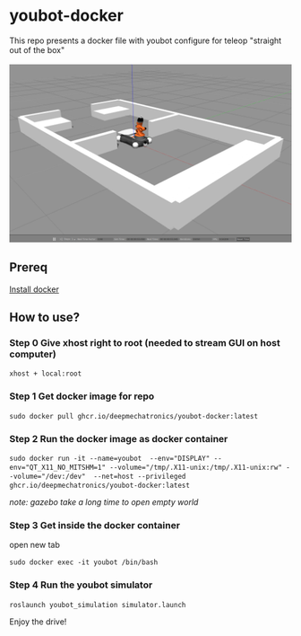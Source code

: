 # youbot-docker
This repo presents a docker file with youbot configure for teleop "straight out of the box"\
\
![youbot_teleop](https://github.com/DeepMechatronics/youbot-docker/blob/master/youbot_teleop.png)
## Prereq
[Install docker](https://docs.docker.com/engine/install/)

## How to use?
### Step 0 Give xhost right to root (needed to stream GUI on host computer)
```
xhost + local:root
```
### Step 1 Get docker image for repo

```
sudo docker pull ghcr.io/deepmechatronics/youbot-docker:latest
```

### Step 2 Run the docker image as docker container

```
sudo docker run -it --name=youbot  --env="DISPLAY" --env="QT_X11_NO_MITSHM=1" --volume="/tmp/.X11-unix:/tmp/.X11-unix:rw" --volume="/dev:/dev"  --net=host --privileged ghcr.io/deepmechatronics/youbot-docker:latest
```
*note: gazebo take a long time to open empty world*

### Step 3 Get inside the docker container

open new tab

```
sudo docker exec -it youbot /bin/bash
```
### Step 4 Run the youbot simulator

```
roslaunch youbot_simulation simulator.launch
```

Enjoy the drive!
